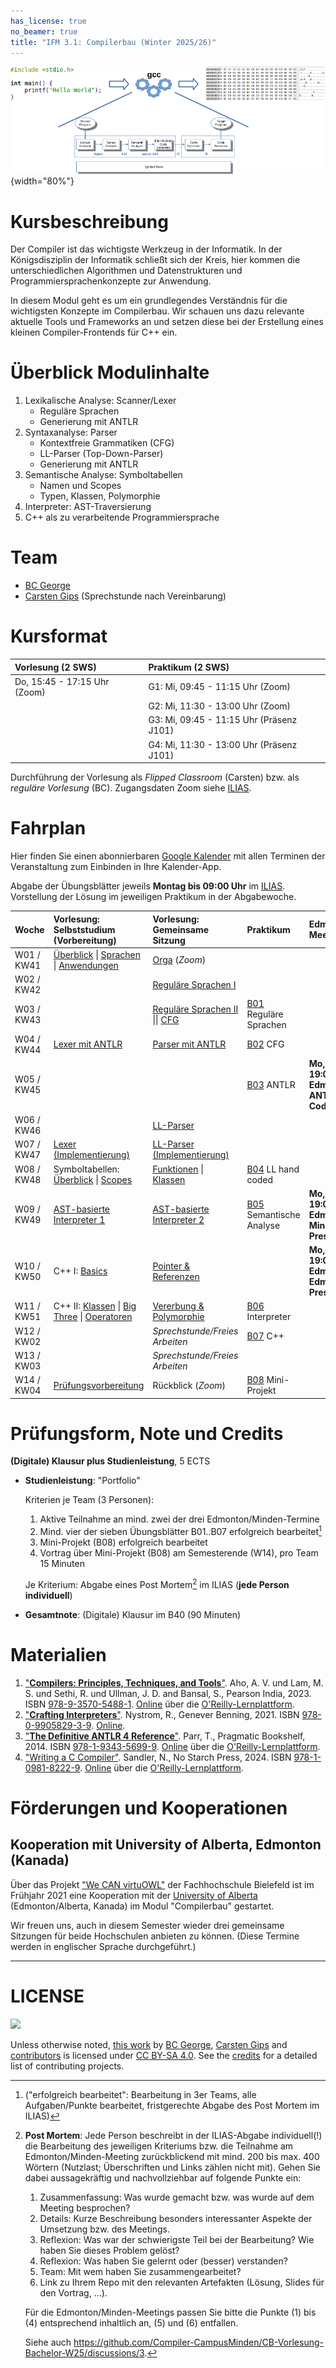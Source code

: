 ```yaml
---
has_license: true
no_beamer: true
title: "IFM 3.1: Compilerbau (Winter 2025/26)"
---
```


![](admin/images/architektur_cb.png){width="80%"}

# Kursbeschreibung

Der Compiler ist das wichtigste Werkzeug in der Informatik. In der Königsdisziplin
der Informatik schließt sich der Kreis, hier kommen die unterschiedlichen
Algorithmen und Datenstrukturen und Programmiersprachenkonzepte zur Anwendung.

In diesem Modul geht es um ein grundlegendes Verständnis für die wichtigsten
Konzepte im Compilerbau. Wir schauen uns dazu relevante aktuelle Tools und
Frameworks an und setzen diese bei der Erstellung eines kleinen Compiler-Frontends
für C++ ein.

# Überblick Modulinhalte

1.  Lexikalische Analyse: Scanner/Lexer
    -   Reguläre Sprachen
    -   Generierung mit ANTLR
2.  Syntaxanalyse: Parser
    -   Kontextfreie Grammatiken (CFG)
    -   LL-Parser (Top-Down-Parser)
    -   Generierung mit ANTLR
3.  Semantische Analyse: Symboltabellen
    -   Namen und Scopes
    -   Typen, Klassen, Polymorphie
4.  Interpreter: AST-Traversierung
5.  C++ als zu verarbeitende Programmiersprache

# Team

-   [BC
    George](https://www.hsbi.de/minden/ueber-uns/personenverzeichnis/birgit-christina-george)
-   [Carsten
    Gips](https://www.hsbi.de/minden/ueber-uns/personenverzeichnis/carsten-gips)
    (Sprechstunde nach Vereinbarung)

# Kursformat

| Vorlesung (2 SWS)            | Praktikum (2 SWS)                        |
|:-----------------------------|:-----------------------------------------|
| Do, 15:45 - 17:15 Uhr (Zoom) | G1: Mi, 09:45 - 11:15 Uhr (Zoom)         |
|                              | G2: Mi, 11:30 - 13:00 Uhr (Zoom)         |
|                              | G3: Mi, 09:45 - 11:15 Uhr (Präsenz J101) |
|                              | G4: Mi, 11:30 - 13:00 Uhr (Präsenz J101) |

Durchführung der Vorlesung als *Flipped Classroom* (Carsten) bzw. als *reguläre
Vorlesung* (BC). Zugangsdaten Zoom siehe
[ILIAS](https://www.hsbi.de/elearning/goto.php?target=crs_1400597&client_id=FH-Bielefeld).

# Fahrplan

Hier finden Sie einen abonnierbaren [Google
Kalender](https://calendar.google.com/calendar/ical/07021c87022fe3f132fa2e2e799b230b5ab9c7088c85d152f2beab8f1b5218af%40group.calendar.google.com/public/basic.ics)
mit allen Terminen der Veranstaltung zum Einbinden in Ihre Kalender-App.

Abgabe der Übungsblätter jeweils **Montag bis 09:00 Uhr** im
[ILIAS](https://www.hsbi.de/elearning/goto.php?target=exc_1420724&client_id=FH-Bielefeld).
Vorstellung der Lösung im jeweiligen Praktikum in der Abgabewoche.

| Woche      | Vorlesung: Selbststudium (Vorbereitung)                                                                                                                           | Vorlesung: Gemeinsame Sitzung                                                                                   | Praktikum                                      | Edmonton/Minden-Meetings                                                            |
|:-----------|:------------------------------------------------------------------------------------------------------------------------------------------------------------------|:----------------------------------------------------------------------------------------------------------------|:-----------------------------------------------|:------------------------------------------------------------------------------------|
| W01 / KW41 | [Überblick](lecture/00-intro/overview.md) \| [Sprachen](lecture/00-intro/languages.md) \| [Anwendungen](lecture/00-intro/applications.md)                         | [Orga](https://github.com/Compiler-CampusMinden/CB-Vorlesung-Bachelor-W25) (*Zoom*)                             |                                                |                                                                                     |
| W02 / KW42 |                                                                                                                                                                   | [Reguläre Sprachen I](lecture/01-lexing/regular1.md)                                                            |                                                |                                                                                     |
| W03 / KW43 |                                                                                                                                                                   | [Reguläre Sprachen II](lecture/01-lexing/regular2.md) \|\| [CFG](lecture/02-parsing/cfg.md)                     | [B01](homework/sheet01.md) Reguläre Sprachen   |                                                                                     |
| W04 / KW44 | [Lexer mit ANTLR](lecture/01-lexing/antlr-lexing.md)                                                                                                              | [Parser mit ANTLR](lecture/02-parsing/antlr-parsing.md)                                                         | [B02](homework/sheet02.md) CFG                 |                                                                                     |
| W05 / KW45 |                                                                                                                                                                   |                                                                                                                 | [B03](homework/sheet03.md) ANTLR               | **Mo, 03.11., 18:00 - 19:00 Uhr (online): Edmonton/Minden: ANTLR + Live-Coding**    |
| W06 / KW46 |                                                                                                                                                                   | [LL-Parser](lecture/02-parsing/ll-parser.md)                                                                    |                                                |                                                                                     |
| W07 / KW47 | [Lexer (Implementierung)](lecture/01-lexing/recursive.md)                                                                                                         | [LL-Parser (Implementierung)](lecture/02-parsing/ll-parser-impl.md)                                             |                                                |                                                                                     |
| W08 / KW48 | Symboltabellen: [Überblick](lecture/03-semantics/symbtab0-intro.md) \| [Scopes](lecture/03-semantics/symbtab1-scopes.md)                                          | [Funktionen](lecture/03-semantics/symbtab2-functions.md) \| [Klassen](lecture/03-semantics/symbtab3-classes.md) | [B04](homework/sheet04.md) LL hand coded       |                                                                                     |
| W09 / KW49 | [AST-basierte Interpreter 1](lecture/06-interpretation/astdriven-part1.md)                                                                                        | [AST-basierte Interpreter 2](lecture/06-interpretation/astdriven-part2.md)                                      | [B05](homework/sheet05.md) Semantische Analyse | **Mo, 01.12., 18:00 - 19:00 Uhr (online): Edmonton/Minden: Minden Presentations**   |
| W10 / KW50 | C++ I: [Basics](lecture/99-languages/cpp0-basics.md)                                                                                                              | [Pointer & Referenzen](lecture/99-languages/cpp1-pointer.md)                                                    |                                                | **Mo, 08.12., 18:00 - 19:00 Uhr (online): Edmonton/Minden: Edmonton Presentations** |
| W11 / KW51 | C++ II: [Klassen](lecture/99-languages/cpp2-classes.md) \| [Big Three](lecture/99-languages/cpp3-big3.md) \| [Operatoren](lecture/99-languages/cpp4-operators.md) | [Vererbung & Polymorphie](lecture/99-languages/cpp5-inheritance.md)                                             | [B06](homework/sheet06.md) Interpreter         |                                                                                     |
| W12 / KW02 |                                                                                                                                                                   | *Sprechstunde/Freies Arbeiten*                                                                                  | [B07](homework/sheet07.md) C++                 |                                                                                     |
| W13 / KW03 |                                                                                                                                                                   | *Sprechstunde/Freies Arbeiten*                                                                                  |                                                |                                                                                     |
| W14 / KW04 | [Prüfungsvorbereitung](admin/exams.md)                                                                                                                            | Rückblick (*Zoom*)                                                                                              | [B08](homework/sheet08.md) Mini-Projekt        |                                                                                     |

# Prüfungsform, Note und Credits

**(Digitale) Klausur plus Studienleistung**, 5 ECTS

-   **Studienleistung**: "Portfolio"

    Kriterien je Team (3 Personen):

    1.  Aktive Teilnahme an mind. zwei der drei Edmonton/Minden-Termine
    2.  Mind. vier der sieben Übungsblätter B01..B07 erfolgreich bearbeitet[^1]
    3.  Mini-Projekt (B08) erfolgreich bearbeitet
    4.  Vortrag über Mini-Projekt (B08) am Semesterende (W14), pro Team 15 Minuten

    Je Kriterium: Abgabe eines Post Mortem[^2] im ILIAS (**jede Person
    individuell**)

-   **Gesamtnote**: (Digitale) Klausur im B40 (90 Minuten)

[^1]: ("erfolgreich bearbeitet": Bearbeitung in 3er Teams, alle Aufgaben/Punkte
    bearbeitet, fristgerechte Abgabe des Post Mortem im ILIAS)

[^2]: **Post Mortem**: Jede Person beschreibt in der ILIAS-Abgabe individuell(!) die
    Bearbeitung des jeweiligen Kriteriums bzw. die Teilnahme am
    Edmonton/Minden-Meeting zurückblickend mit mind. 200 bis max. 400 Wörtern
    (Nutzlast; Überschriften und Links zählen nicht mit). Gehen Sie dabei
    aussagekräftig und nachvollziehbar auf folgende Punkte ein:

    1.  Zusammenfassung: Was wurde gemacht bzw. was wurde auf dem Meeting
        besprochen?
    2.  Details: Kurze Beschreibung besonders interessanter Aspekte der Umsetzung
        bzw. des Meetings.
    3.  Reflexion: Was war der schwierigste Teil bei der Bearbeitung? Wie haben Sie
        dieses Problem gelöst?
    4.  Reflexion: Was haben Sie gelernt oder (besser) verstanden?
    5.  Team: Mit wem haben Sie zusammengearbeitet?
    6.  Link zu Ihrem Repo mit den relevanten Artefakten (Lösung, Slides für den
        Vortrag, ...).

    Für die Edmonton/Minden-Meetings passen Sie bitte die Punkte (1) bis (4)
    entsprechend inhaltlich an, (5) und (6) entfallen.

    Siehe auch
    https://github.com/Compiler-CampusMinden/CB-Vorlesung-Bachelor-W25/discussions/3.

# Materialien

1.  ["**Compilers: Principles, Techniques, and
    Tools**"](https://learning.oreilly.com/library/view/compilers-principles-techniques/9789357054881/).
    Aho, A. V. und Lam, M. S. und Sethi, R. und Ullman, J. D. and Bansal, S.,
    Pearson India, 2023. ISBN
    [978-9-3570-5488-1](https://fhb-bielefeld.digibib.net/openurl?isbn=978-9-3570-5488-1).
    [Online](https://learning.oreilly.com/library/view/compilers-principles-techniques/9789357054881/)
    über die [O'Reilly-Lernplattform](https://www.oreilly.com/library-access/).
2.  ["**Crafting
    Interpreters**"](https://github.com/munificent/craftinginterpreters). Nystrom,
    R., Genever Benning, 2021. ISBN
    [978-0-9905829-3-9](https://fhb-bielefeld.digibib.net/openurl?isbn=978-0-9905829-3-9).
    [Online](https://www.craftinginterpreters.com/).
3.  ["**The Definitive ANTLR 4
    Reference**"](https://learning.oreilly.com/library/view/the-definitive-antlr/9781941222621/).
    Parr, T., Pragmatic Bookshelf, 2014. ISBN
    [978-1-9343-5699-9](https://fhb-bielefeld.digibib.net/openurl?isbn=978-1-9343-5699-9).
    [Online](https://learning.oreilly.com/library/view/the-definitive-antlr/9781941222621/)
    über die [O'Reilly-Lernplattform](https://www.oreilly.com/library-access/).
4.  ["Writing a C
    Compiler"](https://learning.oreilly.com/library/view/writing-a-c/9781098182229/).
    Sandler, N., No Starch Press, 2024. ISBN
    [978-1-0981-8222-9](https://fhb-bielefeld.digibib.net/openurl?isbn=978-1-0981-8222-9).
    [Online](https://learning.oreilly.com/library/view/writing-a-c/9781098182229/)
    über die [O'Reilly-Lernplattform](https://www.oreilly.com/library-access/).

# Förderungen und Kooperationen

## Kooperation mit University of Alberta, Edmonton (Kanada)

Über das Projekt ["We CAN
virtuOWL"](https://www.uni-bielefeld.de/international/profil/netzwerk/alberta-owl/we-can-virtuowl/)
der Fachhochschule Bielefeld ist im Frühjahr 2021 eine Kooperation mit der
[University of
Alberta](https://www.hsbi.de/en/international-office/alberta-owl-cooperation)
(Edmonton/Alberta, Kanada) im Modul "Compilerbau" gestartet.

Wir freuen uns, auch in diesem Semester wieder drei gemeinsame Sitzungen für beide
Hochschulen anbieten zu können. (Diese Termine werden in englischer Sprache
durchgeführt.)

------------------------------------------------------------------------------------

# LICENSE

![](https://licensebuttons.net/l/by-sa/4.0/88x31.png)

Unless otherwise noted, [this
work](https://github.com/Compiler-CampusMinden/CB-Vorlesung-Bachelor) by [BC
George](https://github.com/bcg7), [Carsten Gips](https://github.com/cagix) and
[contributors](https://github.com/Compiler-CampusMinden/CB-Vorlesung-Bachelor/graphs/contributors)
is licensed under [CC BY-SA
4.0](https://github.com/Compiler-CampusMinden/CB-Vorlesung-Bachelor/blob/master/LICENSE.md).
See the [credits](CREDITS.md) for a detailed list of contributing projects.
